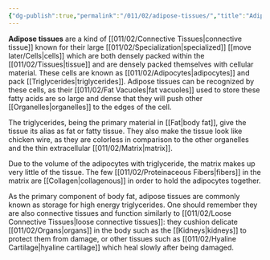 ```yaml
---
{"dg-publish":true,"permalink":"/011/02/adipose-tissues/","title":"Adipose Tissues","tags":["BIOL422"],"noteIcon":"1","created":"2024-09-26T13:45:04.062-07:00","updated":"2024-09-26T15:02:27.327-07:00"}
---
```


**Adipose tissues** are a kind of [[011/02/Connective Tissues\|connective tissue]] known for their large [[011/02/Specialization\|specialized]] [[move later/Cells\|cells]] which are both densely packed within the [[011/02/Tissues\|tissue]] and are densely packed themselves with cellular material. These cells are known as [[011/02/Adipocytes\|adipocytes]] and pack [[Triglycerides\|triglycerides]]. Adipose tissues can be recognized by these cells, as their [[011/02/Fat Vacuoles\|fat vacuoles]] used to store these fatty acids are so large and dense that they will push other [[Organelles\|organelles]] to the edges of the cell.

The triglycerides, being the primary material in [[Fat\|body fat]], give the tissue its alias as fat or fatty tissue. They also make the tissue look like chicken wire, as they are colorless in comparison to the other organelles and the thin extracellular [[011/02/Matrix\|matrix]].

Due to the volume of the adipocytes with triglyceride, the matrix makes up very little of the tissue. The few [[011/02/Proteinaceous Fibers\|fibers]] in the matrix are [[Collagen\|collagenous]] in order to hold the adipocytes together.

As the primary component of body fat, adipose tissues are commonly known as storage for high energy triglycerides. One should remember they are also connective tissues and function similarly to [[011/02/Loose Connective Tissues\|loose connective tissues]]: they cushion delicate [[011/02/Organs\|organs]] in the body such as the [[Kidneys\|kidneys]] to protect them from damage, or other tissues such as [[011/02/Hyaline Cartilage\|hyaline cartilage]] which heal slowly after being damaged.